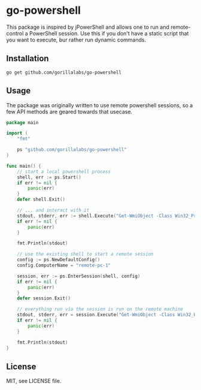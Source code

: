 # go-powershell

This package is inspired by jPowerShell and allows one to run and remote-control a
PowerShell session. Use this if you don't have a static script that you want to
execute, bur rather run dynamic commands.

## Installation

    go get github.com/gorillalabs/go-powershell

## Usage

The package was originally written to use remote powershell sessions, so a few API
methods are geared towards that usecase.

```go
package main

import (
	"fmt"

	ps "github.com/gorillalabs/go-powershell"
)

func main() {
	// start a local powershell process
	shell, err := ps.Start()
	if err != nil {
		panic(err)
	}
	defer shell.Exit()

	// ... and interact with it
	stdout, stderr, err := shell.Execute("Get-WmiObject -Class Win32_Processor")
	if err != nil {
		panic(err)
	}

	fmt.Println(stdout)

	// use the existing shell to start a remote session
	config := ps.NewDefaultConfig()
	config.ComputerName = "remote-pc-1"

	session, err := ps.EnterSession(shell, config)
	if err != nil {
		panic(err)
	}
	defer session.Exit()

	// everything run via the session is run on the remote machine
	stdout, stderr, err = session.Execute("Get-WmiObject -Class Win32_Processor")
	if err != nil {
		panic(err)
	}

	fmt.Println(stdout)
}
```

## License

MIT, see LICENSE file.
